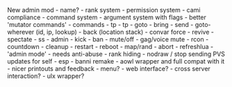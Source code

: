 New admin mod
	- name?
	- rank system
	- permission system
	- cami compliance
	- command system
		- argument system with flags
		- better 'mutator commands'
		- commands
			- tp
				- tp
				- goto
				- bring
				- send
				- goto-wherever (id, ip, lookup)
				- back (location stack)
			- convar force
			- revive
			- spectate
			- ss
			- admin
				- kick
				- ban
				- mute/off
				- gag/voice mute
			- rcon
			- countdown
				- cleanup
				- restart
				- reboot
				- map/rand
				- abort
			- refreshlua
	- 'admin mode'
		- needs anti-abuse
		- rank hiding
		- nodraw / stop sending PVS updates for self
		- esp
	- banni remake
	- aowl wrapper and full compat with it
	- nicer printouts and feedback
	- menu?
	- web interface?
	- cross server interaction?
	- ulx wrapper?
